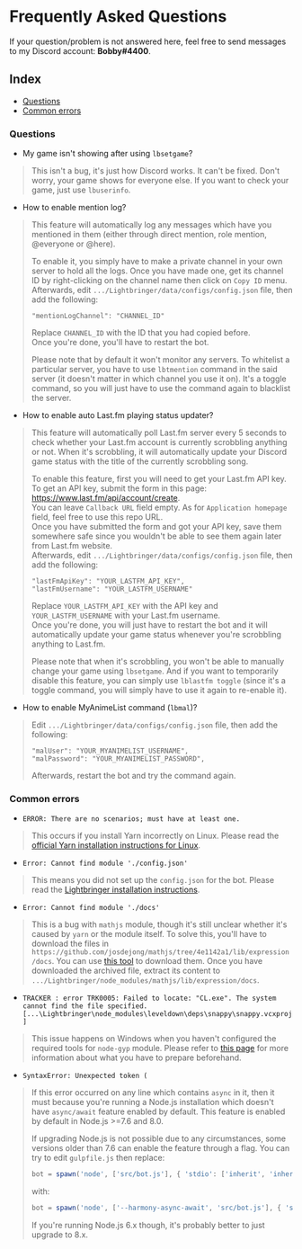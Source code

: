 # Frequently Asked Questions
If your question/problem is not answered here, feel free to send messages to my Discord account: **Bobby#4400**.

## Index
- [Questions](#questions)
- [Common errors](#common-errors)

### Questions
- My game isn't showing after using `lbsetgame`?
> This isn't a bug, it's just how Discord works. It can't be fixed. Don't worry, your game shows for everyone else. If you want to check your game, just use `lbuserinfo`.

- How to enable mention log?
> This feature will automatically log any messages which have you mentioned in them (either through direct mention, role mention, @everyone or @here).  
>
> To enable it, you simply have to make a private channel in your own server to hold all the logs. Once you have made one, get its channel ID by right-clicking on the channel name then click on `Copy ID` menu.  
Afterwards, edit `.../Lightbringer/data/configs/config.json` file, then add the following:
> ```
> "mentionLogChannel": "CHANNEL_ID"
> ```
> Replace `CHANNEL_ID` with the ID that you had copied before.  
Once you're done, you'll have to restart the bot.
>
> Please note that by default it won't monitor any servers. To whitelist a particular server, you have to use `lbtmention` command in the said server (it doesn't matter in which channel you use it on). It's a toggle command, so you will just have to use the command again to blacklist the server.

- How to enable auto Last.fm playing status updater?
> This feature will automatically poll Last.fm server every 5 seconds to check whether your Last.fm account is currently scrobbling anything or not. When it's scrobbling, it will automatically update your Discord game status with the title of the currently scrobbling song.  
>
> To enable this feature, first you will need to get your Last.fm API key.  
To get an API key, submit the form in this page: https://www.last.fm/api/account/create.  
You can leave `Callback URL` field empty. As for `Application homepage` field, feel free to use this repo URL.  
Once you have submitted the form and got your API key, save them somewhere safe since you wouldn't be able to see them again later from Last.fm website.  
Afterwards, edit `.../Lightbringer/data/configs/config.json` file, then add the following:
> ```
> "lastFmApiKey": "YOUR_LASTFM_API_KEY",
> "lastFmUsername": "YOUR_LASTFM_USERNAME"
> ```
> Replace `YOUR_LASTFM_API_KEY` with the API key and `YOUR_LASTFM_USERNAME` with your Last.fm username.  
Once you're done, you will just have to restart the bot and it will automatically update your game status whenever you're scrobbling anything to Last.fm.  
>
> Please note that when it's scrobbling, you won't be able to manually change your game using `lbsetgame`. And if you want to temporarily disable this feature, you can simply use `lblastfm toggle` (since it's a toggle command, you will simply have to use it again to re-enable it).

- How to enable MyAnimeList command (`lbmal`)?
> Edit `.../Lightbringer/data/configs/config.json` file, then add the following:
> ```
> "malUser": "YOUR_MYANIMELIST_USERNAME",
> "malPassword": "YOUR_MYANIMELIST_PASSWORD",
> ```
> Afterwards, restart the bot and try the command again.

### Common errors
- `ERROR: There are no scenarios; must have at least one.`
> This occurs if you install Yarn incorrectly on Linux. Please read the [official Yarn installation instructions for Linux](http://yarnpkg.com/en/docs/install#linux-tab).

- `Error: Cannot find module './config.json'`
> This means you did not set up the `config.json` for the bot. Please read the [Lightbringer installation instructions](https://github.com/BobbyWibowo/Lightbringer#installing).

- `Error: Cannot find module './docs'`
> This is a bug with `mathjs` module, though it's still unclear whether it's caused by `yarn` or the module itself. To solve this, you'll have to download the files in `https://github.com/josdejong/mathjs/tree/4e1142a1/lib/expression/docs`. You can use [this tool](https://minhaskamal.github.io/DownGit/#/home?url=https://github.com/josdejong/mathjs/tree/4e1142a1/lib/expression/docs) to download them. Once you have downloaded the archived file, extract its content to `.../Lightbringer/node_modules/mathjs/lib/expression/docs`.

- `TRACKER : error TRK0005: Failed to locate: "CL.exe". The system cannot find the file specified. [...\Lightbringer\node_modules\leveldown\deps\snappy\snappy.vcxproj]`
> This issue happens on Windows when you haven't configured the required tools for `node-gyp` module. Please refer to [this page](https://github.com/nodejs/node-gyp#on-windows) for more information about what you have to prepare beforehand.

- `SyntaxError: Unexpected token (`
> If this error occurred on any line which contains `async` in it, then it must because you're running a Node.js installation which doesn't have `async/await` feature enabled by default. This feature is enabled by default in Node.js >=7.6 and 8.0.  
> 
> If upgrading Node.js is not possible due to any circumstances, some versions older than 7.6 can enable the feature through a flag. You can try to edit `gulpfile.js` then replace:  
> ```js
> bot = spawn('node', ['src/bot.js'], { 'stdio': ['inherit', 'inherit', 'pipe'] > })
> ```
> with:
> ```js
> bot = spawn('node', ['--harmony-async-await', 'src/bot.js'], { 'stdio': ['inherit', 'inherit', 'pipe'] })
> ```
> If you're running Node.js 6.x though, it's probably better to just upgrade to 8.x.
